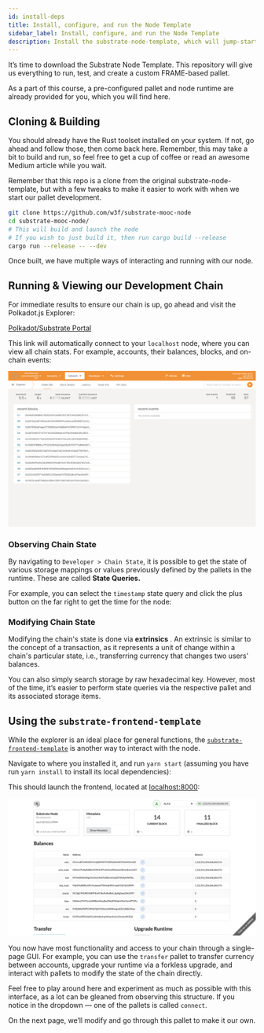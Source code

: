 ```yaml
---
id: install-deps
title: Install, configure, and run the Node Template
sidebar_label: Install, configure, and run the Node Template
description: Install the substrate-node-template, which will jump-start the development process!
---
```


It’s time to download the Substrate Node Template.  This repository will give us everything to run, test, and create a custom FRAME-based pallet.

As a part of this course, a pre-configured pallet and node runtime are already provided for you, which you will find here.

## Cloning & Building

You should already have the Rust toolset installed on your system.  If not, go ahead and follow those, then come back here.  Remember, this may take a bit to build and run, so feel free to get a cup of coffee or read an awesome Medium article while you wait.

Remember that this repo is a clone from the original substrate-node-template, but with a few tweaks to make it easier to work with when we start our pallet development.

```bash
git clone https://github.com/w3f/substrate-mooc-node
cd substrate-mooc-node/
# This will build and launch the node
# If you wish to just build it, then run cargo build --release
cargo run --release -- --dev
```

Once built, we have multiple ways of interacting and running with our node.

## Running & Viewing our Development Chain

For immediate results to ensure our chain is up, go ahead and visit the Polkadot.js Explorer: 

[Polkadot/Substrate Portal](https://polkadot.js.org/apps/#/explorer?rpc=ws://localhost:9944)

This link will automatically connect to your `localhost` node, where you can view all chain stats.  For example,  accounts, their balances, blocks, and on-chain events:

![Polkadot JS Dev](../assets/polkadot_js_dev.png)

### Observing Chain State

By navigating to `Developer > Chain State`, it is possible to get the state of various storage mappings or values previously defined by the pallets in the runtime.  These are called **State Queries.**

For example, you can select the `timestamp` state query and click the plus button on the far right to get the time for the node:

### Modifying Chain State

Modifying the chain's state is done via **extrinsics** .  An extrinsic is similar to the concept of a transaction, as it represents a unit of change within a chain's particular state, i.e., transferring currency that changes two users' balances.

You can also simply search storage by raw hexadecimal key.  However, most of the time, it’s easier to perform state queries via the respective pallet and its associated storage items.

## Using the `substrate-frontend-template`

While the explorer is an ideal place for general functions, the [`substrate-frontend-template`](https://github.com/substrate-developer-hub/substrate-front-end-template) is another way to interact with the node. 

Navigate to where you installed it, and run `yarn start` (assuming you have run `yarn install` to install its local dependencies):

This should launch the frontend, located at [localhost:8000](http://localhost:8000/substrate-front-end-template):

![Substrate Frontend Template](../assets/frontend_template.png)

You now have most functionality and access to your chain through a single-page GUI.  For example, you can use the `transfer` pallet to transfer currency between accounts, upgrade your runtime via a forkless upgrade, and interact with pallets to modify the state of the chain directly.

Feel free to play around here and experiment as much as possible with this interface, as a lot can be gleaned from observing this structure.  If you notice in the dropdown — one of the pallets is called `connect`. 

On the next page, we’ll modify and go through this pallet to make it our own.
